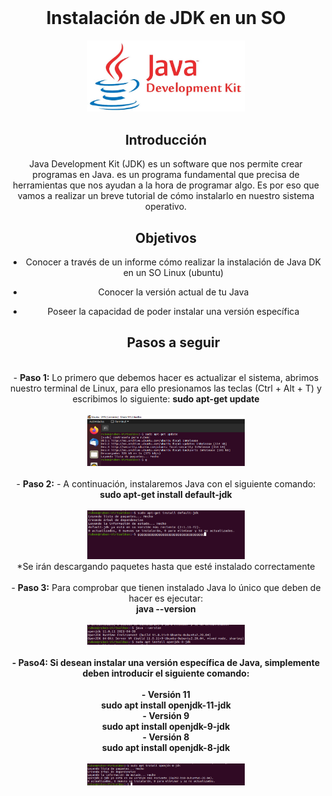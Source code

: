 <div align=center> <br>
  
# Instalación de JDK en un SO

<img src="/images/javajdk.jpg" alt="images" height="50%" width="50%">
<br>


<h2> Introducción </h2>

Java Development Kit (JDK) es un software que nos permite crear programas en Java. es un programa fundamental que precisa de herramientas que nos ayudan a la hora de programar algo. Es por eso que vamos a realizar un breve tutorial de cómo instalarlo en nuestro sistema operativo. 


<h2> Objetivos </h2>

- Conocer a través de un informe cómo realizar la instalación de Java DK en un SO Linux (ubuntu) <br>
- Conocer la versión actual de tu Java <br>
- Poseer la capacidad de poder instalar una versión específica <br>


  <h2> Pasos a seguir </h2>
<br>
  - <b>Paso 1:</b> Lo primero que debemos hacer es actualizar el sistema, abrimos nuestro terminal de Linux, para ello presionamos las teclas (Ctrl + Alt + T) y escribimos lo siguiente:  
  <b>sudo apt-get update</b> <br>
  <br>
  <img src="/images/PASO1 (2).png" alt="images" height="50%" width="50%"> <br>
  
<br>
 - <b>Paso 2:</b> - A continuación, instalaremos Java con el siguiente comando:
  
<br>
  <b>sudo apt-get install default-jdk</b> <br>
  
<br>
  <img src="/images/PASO 2.png" alt="images" height="50%" width="50%"> <br>
  *Se irán descargando paquetes hasta que esté instalado correctamente <br>
  
<br>
  - <b>Paso 3:</b> Para comprobar que tienen instalado Java lo único que deben de
hacer es ejecutar: <br>
  <b>java --version<b> <br>

<br>
<img src="/images/paso3.png" alt="images" height="50%" width="50%"> <br>
    
<br>
    - <b>Paso4:</b> Si desean instalar una versión específica de Java,
simplemente deben introducir el siguiente comando: <br>
    
    
<br>
  - Versión 11 <br>
<b>sudo apt install openjdk-11-jdk </b> <br>
- Versión 9 <br>
<b>sudo apt install openjdk-9-jdk </b> <br>
- Versión 8 <br>
<b>sudo apt install openjdk-8-jdk </b> <br>
    
<br>
<img src="/images/paso4.png" alt="images" height="50%" width="50%"> <br>      


    
